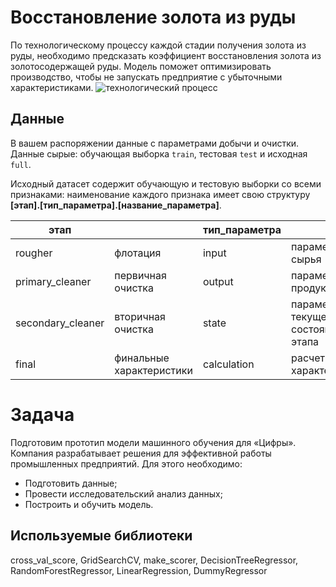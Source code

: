 # Восстановление золота из руды
По технологическому процессу каждой стадии получения золота из руды, необходимо предсказать коэффициент восстановления золота из золотосодержащей руды. 
Модель поможет оптимизировать производство, чтобы не запускать предприятие с убыточными характеристиками.
![технологический процесс](https://user-images.githubusercontent.com/62104692/172039025-076184c0-9a0e-429e-9cf0-3fdfd8d9869c.jpg)


## Данные
В вашем распоряжении данные с параметрами добычи и очистки. Данные сырые: обучающая выборка `train`, тестовая `test` и исходная `full`. 

Исходный датасет содержит обучающую и тестовую выборки со всеми признаками: наименование каждого признака имеет свою структуру **[этап].[тип_параметра].[название_параметра]**.

 **этап**          |                          | **тип_параметра** |                                    | **параметры_этапов** |                      |  
-------------------|--------------------------|-------------------|------------------------------------|----------------------|----------------------|
 rougher           | флотация                 | input             | параметры сырья                    | air amount           | объём воздуха        |          
 primary_cleaner   | первичная очистка        | output            | параметры продукта                 | fluid levels         | уровень жидкости     |          
 secondary_cleaner | вторичная очистка        | state             | параметры текущего состояния этапа | feed size            | размер гранул сырья  |          
 final             | финальные характеристики | calculation       | расчетные характеристики           | feed rate            | скорость подачи      |           

# Задача
Подготовим прототип модели машинного обучения для «Цифры». Компания разрабатывает решения для эффективной работы промышленных предприятий. Для этого необходимо:
* Подготовить данные;
* Провести исследовательский анализ данных;
* Построить и обучить модель. 

## Используемые библиотеки
cross_val_score, GridSearchCV, make_scorer, DecisionTreeRegressor, RandomForestRegressor, LinearRegression, DummyRegressor
